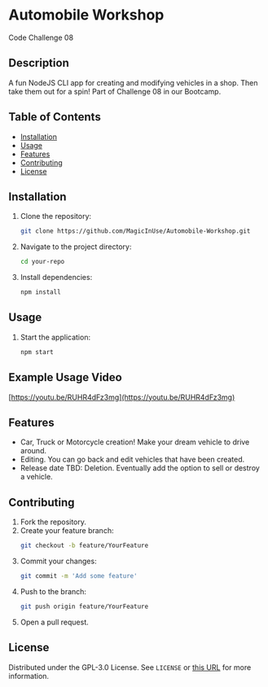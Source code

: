 # Automobile Workshop
Code Challenge 08

## Description

A fun NodeJS CLI app for creating and modifying vehicles in a shop. Then take them out for a spin!
Part of Challenge 08 in our Bootcamp.

## Table of Contents

- [Installation](#installation)
- [Usage](#usage)
- [Features](#features)
- [Contributing](#contributing)
- [License](#license)

## Installation

1. Clone the repository:
    ```sh
    git clone https://github.com/MagicInUse/Automobile-Workshop.git
    ```
2. Navigate to the project directory:
    ```sh
    cd your-repo
    ```
3. Install dependencies:
    ```sh
    npm install
    ```

## Usage

1. Start the application:
    ```sh
    npm start
    ```
## Example Usage Video

[https://youtu.be/RUHR4dFz3mg](https://youtu.be/RUHR4dFz3mg)

## Features

- Car, Truck or Motorcycle creation! Make your dream vehicle to drive around.
- Editing. You can go back and edit vehicles that have been created.
- Release date TBD: Deletion. Eventually add the option to sell or destroy a vehicle.

## Contributing

1. Fork the repository.
2. Create your feature branch:
    ```sh
    git checkout -b feature/YourFeature
    ```
3. Commit your changes:
    ```sh
    git commit -m 'Add some feature'
    ```
4. Push to the branch:
    ```sh
    git push origin feature/YourFeature
    ```
5. Open a pull request.

## License

Distributed under the GPL-3.0 License. See `LICENSE` or [this URL](https://www.gnu.org/licenses/gpl-3.0.en.html) for more information.
